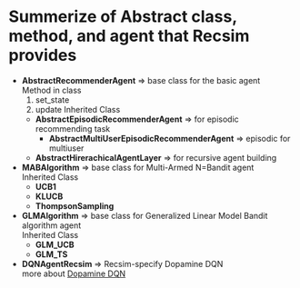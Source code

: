 # Summerize of Abstract class, method, and agent that Recsim provides
+ **AbstractRecommenderAgent** => base class for the basic agent <br>
  Method in class
  1. set_state
  2. update
  Inherited Class
  - **AbstractEpisodicRecommenderAgent** => for episodic recommending task
    - **AbstractMultiUserEpisodicRecommenderAgent** => episodic for multiuser
  - **AbstractHirerachicalAgentLayer** => for recursive agent building
+ **MABAlgorithm** => base class for Multi-Armed N=Bandit agent <br>
    Inherited Class
    - **UCB1**
    - **KLUCB**
    - **ThompsonSampling**
+ **GLMAlgorithm** => base class for Generalized Linear Model Bandit algorithm agent <br>
    Inherited Class
    - **GLM_UCB**
    - **GLM_TS**
+ **DQNAgentRecsim** => Recsim-specify Dopamine DQN <br>
more about [Dopamine DQN](https://github.com/google/dopamine)
